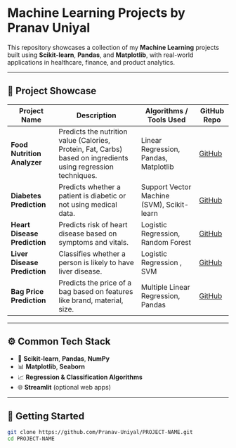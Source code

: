 #  Machine Learning Projects by Pranav Uniyal

This repository showcases a collection of my **Machine Learning** projects built using **Scikit-learn**, **Pandas**, and **Matplotlib**, with real-world applications in healthcare, finance, and product analytics.

---

## 📁 Project Showcase

| Project Name                 | Description                                                                 | Algorithms / Tools Used                      | GitHub Repo                                               |
|------------------------------|-----------------------------------------------------------------------------|-----------------------------------------------|------------------------------------------------------------|
| **Food Nutrition Analyzer**  | Predicts the nutrition value (Calories, Protein, Fat, Carbs) based on ingredients using regression techniques. | Linear Regression, Pandas, Matplotlib        | [GitHub](https://github.com/Pranav-Uniyal/Food-Nutrition-Analyzer) |
| **Diabetes Prediction**      | Predicts whether a patient is diabetic or not using medical data.           | Support Vector Machine (SVM), Scikit-learn   | [GitHub](https://github.com/Pranav-Uniyal/Diabetes-Prediction-System) |
| **Heart Disease Prediction** | Predicts risk of heart disease based on symptoms and vitals.                | Logistic Regression, Random Forest           | [GitHub](https://github.com/Pranav-Uniyal/Heart-Disease-Prediction) |
| **Liver Disease Prediction** | Classifies whether a person is likely to have liver disease.                | Logistic Regression , SVM                       | [GitHub](https://github.com/Pranav-Uniyal/Liver-Disease-Prediction) |
| **Bag Price Prediction**     | Predicts the price of a bag based on features like brand, material, size.  | Multiple Linear Regression, Pandas            | [GitHub](https://github.com/Pranav-Uniyal/Bag-Price-Prediction) |

---

## ⚙️ Common Tech Stack

- 🧠 **Scikit-learn**, **Pandas**, **NumPy**
- 📊 **Matplotlib**, **Seaborn**
- 📈 **Regression & Classification Algorithms**
- 🌐 **Streamlit** (optional web apps)

---

## 🚀 Getting Started

```bash
git clone https://github.com/Pranav-Uniyal/PROJECT-NAME.git
cd PROJECT-NAME
```

